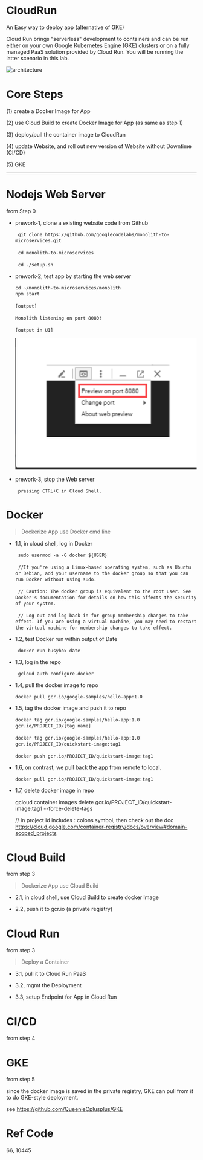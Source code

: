 # CloudRun
An Easy way to deploy app (alternative of GKE)

Cloud Run brings "serverless" development to containers and can be run either on your own Google Kubernetes Engine (GKE) clusters or on a fully managed PaaS solution provided by Cloud Run. You will be running the latter scenario in this lab.

![architecture](https://cdn.qwiklabs.com/Ry1hidHMw9wjyWNTvENYln0NxFFyBJQyt1bPC%2Fdp0Qc%3D)

# Core Steps

(1) create a Docker Image for App

(2) use Cloud Build to create Docker Image for App (as same as step 1)

(3) deploy/pull the container image to CloudRun

(4) update Website, and roll out new version of Website without Downtime (CI/CD)

(5) GKE

-----------

# Nodejs Web Server

from Step 0

* prework-1, clone a existing website code from Github

       git clone https://github.com/googlecodelabs/monolith-to-microservices.git
       
       cd monolith-to-microservices
       
       cd ./setup.sh
       
* prework-2, test app by starting the web server

      cd ~/monolith-to-microservices/monolith
      npm start
      
      [output]
      
      Monolith listening on port 8080!
      
      [output in UI]
      
     ![](https://raw.githubusercontent.com/QueenieCplusplus/CloudRun/main/web%20preview.png)
     
* prework-3, stop the Web server

       pressing CTRL+C in Cloud Shell.
       
# Docker 

> Dockerize App use Docker cmd line

* 1.1, in cloud shell, log in Docker

       sudo usermod -a -G docker ${USER}
       
       //If you're using a Linux-based operating system, such as Ubuntu or Debian, add your username to the docker group so that you can run Docker without using sudo.
       
       // Caution: The docker group is equivalent to the root user. See Docker's documentation for details on how this affects the security of your system.
       
       // Log out and log back in for group membership changes to take effect. If you are using a virtual machine, you may need to restart the virtual machine for membership changes to take effect.
 
* 1.2, test Docker run within output of Date

       docker run busybox date
       
* 1.3, log in the repo

       gcloud auth configure-docker
       
* 1.4, pull the docker image to repo

      docker pull gcr.io/google-samples/hello-app:1.0
      
* 1.5, tag the docker image and push it to repo

      docker tag gcr.io/google-samples/hello-app:1.0 gcr.io/PROJECT_ID/[tag name]

      docker tag gcr.io/google-samples/hello-app:1.0 gcr.io/PROJECT_ID/quickstart-image:tag1
      
      docker push gcr.io/PROJECT_ID/quickstart-image:tag1
      
* 1.6, on contrast, we pull back the app from remote to local.

      docker pull gcr.io/PROJECT_ID/quickstart-image:tag1
      
* 1.7, delete docker image in repo

     gcloud container images delete gcr.io/PROJECT_ID/quickstart-image:tag1 --force-delete-tags
     
     // in project id includes : colons symbol, then check out the doc https://cloud.google.com/container-registry/docs/overview#domain-scoped_projects
       
# Cloud Build

from step 3

> Dockerize App use Cloud Build

* 2.1, in cloud shell, use Cloud Build to create docker Image

        
* 2.2, push it to gcr.io (a private registry)


# Cloud Run

from step 3

> Deploy a Container

* 3.1, pull it to Cloud Run PaaS

* 3.2, mgmt the Deployment

* 3.3, setup Endpoint for App in Cloud Run

# CI/CD

from step 4


# GKE

from step 5

since the docker image is saved in the private registry, GKE can pull from it to do GKE-style deployment.

see https://github.com/QueenieCplusplus/GKE

# Ref Code

66, 10445
